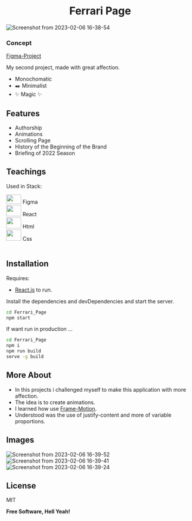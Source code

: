 <h1 align="center">Ferrari Page</h1>

![Screenshot from 2023-02-06 16-38-54](https://user-images.githubusercontent.com/108758883/217068708-c75916c0-c1ce-40c0-9467-062a03722a96.png)

### Concept

[Figma-Project](https://www.figma.com/proto/rNHY5WTFleiGJoHBwD9b0B/Ferrari-page?node-id=2%3A4&scaling=contain&page-id=0%3A1)

My second project, made with great affection.

- Monochomatic
- ✒️ Minimalist
- ✨ Magic ✨

## Features

- Authorship
- Animations 
- Scrolling Page
- History of the Beginning of the Brand 
- Briefing of 2022 Season

## Teachings

Used in Stack:

  <img src="https://cdn.jsdelivr.net/gh/devicons/devicon/icons/figma/figma-original.svg" height="25" width="40" />
  Figma<br>
  <img src="https://cdn.jsdelivr.net/gh/devicons/devicon/icons/react/react-original.svg" height="30" width="40"/>
  React<br> 
  <img src="https://cdn.jsdelivr.net/gh/devicons/devicon/icons/html5/html5-original-wordmark.svg" height="30" width="40" />
  Html<br>
  <img src="https://cdn.jsdelivr.net/gh/devicons/devicon/icons/css3/css3-original-wordmark.svg" height="30" width="40"/>
  Css<br>
<br/>

## Installation

Requires:
- [React.js](https://react.org/)  to run.

Install the dependencies and devDependencies and start the server.

```sh
cd Ferrari_Page
npm start
```

If want run in production ...

```sh
cd Ferrari_Page
npm i
npm run build
serve -g build
```
## More About

- In this projects i challenged myself to make this application with more affection. 
- The idea is to create animations.
- I learned how use [Frame-Motion](https://www.framer.com/motion/).
- Understood was the use of justify-content and more of variable proportions.
  
## Images


![Screenshot from 2023-02-06 16-39-52](https://user-images.githubusercontent.com/108758883/217068690-49913d24-478a-4155-ad47-dfcb9833c8e8.png)
![Screenshot from 2023-02-06 16-39-41](https://user-images.githubusercontent.com/108758883/217068699-0b41b2e9-9716-41e2-a0cc-bec4c43e94c9.png)
![Screenshot from 2023-02-06 16-39-24](https://user-images.githubusercontent.com/108758883/217068702-bba183f2-1d18-44e2-a18a-d8112f3dec70.png)

## License

MIT

**Free Software, Hell Yeah!**
<!-- sites most used to icons:
    https://devicon.dev/
    https://emojipedia.org/
 -->

<!-- 
[![N|Solid](https://cldup.com/dTxpPi9lDf.thumb.png)](https://nodesource.com/products/nsolid)

[![Build Status](https://travis-ci.org/joemccann/dillinger.svg?branch=master)](https://travis-ci.org/joemccann/dillinger) -->

<!-- ## Development

Want to contribute? Great!

Dillinger uses Gulp + Webpack for fast developing.
Make a change in your file and instantaneously see your updates!

Open your favorite Terminal and run these commands.

First Tab:

```sh
node app
```

Second Tab:

```sh
gulp watch
```

(optional) Third:

```sh
karma test
```

#### Building for source

For production release:

```sh
gulp build --prod
```

Generating pre-built zip archives for distribution:

```sh
gulp build dist --prod
``` -->

<!-- Markdown is a lightweight markup language based on the formatting conventions
that people naturally use in email.
As [John Gruber] writes on the [Markdown site][df1]

> The overriding design goal for Markdown's
> formatting syntax is to make it as readable
> as possible. The idea is that a
> Markdown-formatted document should be
> publishable as-is, as plain text, without
> looking like it's been marked up with tags
> or formatting instructions.

This text you see here is *actually- written in Markdown! To get a feel
for Markdown's syntax, type some text into the left window and
watch the results in the right. -->